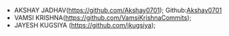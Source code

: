 <!-- For GSoC 2021 submissions, please enter your details here: https://github.com/ankidroid/Anki-Android/wiki/Google-Summer-of-Code-2021/_edit -->
- AKSHAY JADHAV(https://github.com/Akshay0701); Github:[Akshay0701](https://github.com/Akshay0701)
- VAMSI KRISHNA(https://github.com/VamsiKrishnaCommits); 
- JAYESH KUGSIYA (https://github.com/jkugsiya);